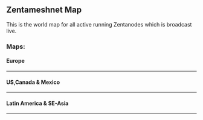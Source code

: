 ## Zentameshnet Map
This is the world map for all active running Zentanodes which is broadcast live.

### Maps:

#### Europe

------

#### US,Canada & Mexico

-------

#### Latin America & SE-Asia

-------
